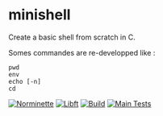 # minishell
Create a basic shell from scratch in C. 

Somes commandes are re-developped like :
```
pwd
env
echo [-n]
cd
```
[![Norminette](https://github.com/42Boomers/minishell/actions/workflows/Nominette.yml/badge.svg)](https://github.com/42Boomers/minishell/actions/workflows/Nominette.yml)
[![Libft](https://github.com/42Boomers/minishell/actions/workflows/Libft.yml/badge.svg)](https://github.com/42Boomers/minishell/actions/workflows/Libft.yml)
[![Build](https://github.com/42Boomers/minishell/actions/workflows/Build.yml/badge.svg)](https://github.com/42Boomers/minishell/actions/workflows/Build.yml)
[![Main Tests](https://github.com/42Boomers/minishell/actions/workflows/Launch.yml/badge.svg)](https://github.com/42Boomers/minishell/actions/workflows/Launch.yml)